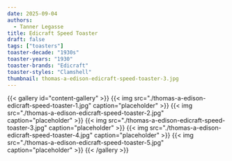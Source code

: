```yaml
---
date: 2025-09-04
authors:
  - Tanner Legasse
title: Edicraft Speed Toaster
draft: false
tags: ["toasters"]
toaster-decade: "1930s"
toaster-years: "1930"
toaster-brands: "Edicraft"
toaster-styles: "Clamshell"
thumbnail: thomas-a-edison-edicraft-speed-toaster-3.jpg
---
```

{{< gallery id="content-gallery" >}}
  {{< img src="./thomas-a-edison-edicraft-speed-toaster-1.jpg" caption="placeholder" >}}
  {{< img src="./thomas-a-edison-edicraft-speed-toaster-2.jpg" caption="placeholder" >}}
  {{< img src="./thomas-a-edison-edicraft-speed-toaster-3.jpg" caption="placeholder" >}}
  {{< img src="./thomas-a-edison-edicraft-speed-toaster-4.jpg" caption="placeholder" >}}
  {{< img src="./thomas-a-edison-edicraft-speed-toaster-5.jpg" caption="placeholder" >}}
{{< /gallery >}}
